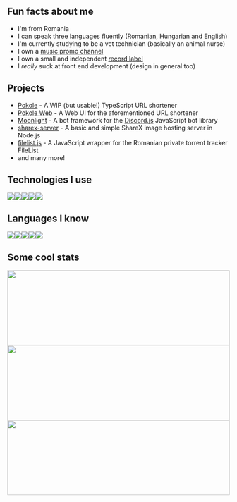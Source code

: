 ## Fun facts about me
- I'm from Romania
- I can speak three languages fluently (Romanian, Hungarian and English)
- I'm currently studying to be a vet technician (basically an animal nurse)
- I own a [music promo channel](https://layers.yt/rap)
- I own a small and independent [record label](https://layers.yt/records)
- I *really* suck at front end development (design in general too)

## Projects
- [Pokole](https://github.com/alexthemaster/pokole) - A WIP (but usable!) TypeScript URL shortener 
- [Pokole Web](https://github.com/alexthemaster/pokole-web) - A Web UI for the aforementioned URL shortener
- [Moonlight](https://github.com/alexthemaster/moonlight) - A bot framework for the [Discord.js](https://discord.js.org/) JavaScript bot library
- [sharex-server](https://github.com/authenticname/sharex-server) - A basic and simple ShareX image hosting server in Node.js
- [filelist.js](https://github.com/alexthemaster/filelist.js) - A JavaScript wrapper for the Romanian private torrent tracker FileList
- and many more!


## Technologies I use
<img src="https://img.shields.io/badge/node.js%20-%2343853D.svg?&style=for-the-badge&logo=node.js&logoColor=white"/><!--
--><img src="https://img.shields.io/badge/postgres-%23316192.svg?&style=for-the-badge&logo=postgresql&logoColor=white"/><!--
--><img src="https://img.shields.io/badge/nginx%20-%23009639.svg?&style=for-the-badge&logo=nginx&logoColor=white"/><!--
--><img src="https://img.shields.io/badge/github%20actions%20-%232671E5.svg?&style=for-the-badge&logo=github%20actions&logoColor=white"/><!--
--><img src="https://img.shields.io/badge/vuejs%20-%2335495e.svg?&style=for-the-badge&logo=vue.js&logoColor=%234FC08D"/>

## Languages I know
<img src="https://img.shields.io/badge/javascript%20-%23323330.svg?&style=for-the-badge&logo=javascript&logoColor=%23F7DF1E"/><!--
--><img src="https://img.shields.io/badge/typescript%20-%23007ACC.svg?&style=for-the-badge&logo=typescript&logoColor=white"/><!--
--><img src="https://img.shields.io/badge/java-%23ED8B00.svg?&style=for-the-badge&logo=java&logoColor=white"/><!--
--><img src="https://img.shields.io/badge/html5%20-%23E34F26.svg?&style=for-the-badge&logo=html5&logoColor=white"/><!--
--><img src="https://img.shields.io/badge/css3%20-%231572B6.svg?&style=for-the-badge&logo=css3&logoColor=white"/>

## Some cool stats
<!-- Overall stats -->
<img src="https://github-readme-stats.vercel.app/api?username=alexthemaster&count_private=true&show_icons=true&theme=tokyonight" height="170px" width="100%">
<!-- Top langugages -->
<img src="https://github-readme-stats.vercel.app/api/top-langs/?username=alexthemaster&theme=blue-black&layout=compact&title_color=4F8CC9&text_color=9f9f9f&bg_color=151515&hide_border=true&icon_color=4F8CC9" height="170px" width="100%">
<!-- Wakatime -->
<img src="https://github-readme-stats.vercel.app/api/wakatime?username=AlexTheMaster&layout=compact" height="170px" width="100%">